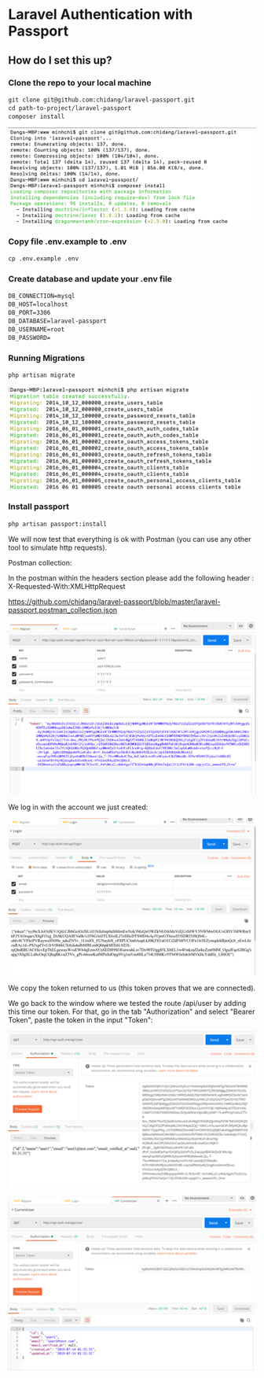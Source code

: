 # Laravel Authentication with Passport
## How do I set this up?

### Clone the repo to your local machine

```html
git clone git@github.com:chidang/laravel-passport.git
cd path-to-project/laravel-passport
composer install
```
![Clone](https://github.com/chidang/laravel-passport/blob/master/public/media/command-1.png "Clone")

### Copy file .env.example to .env

```html
cp .env.example .env
```

### Create database and update your .env file

```html
DB_CONNECTION=mysql
DB_HOST=localhost
DB_PORT=3306
DB_DATABASE=laravel-passport
DB_USERNAME=root
DB_PASSWORD=
```
### Running Migrations

```html
php artisan migrate
```
![migrate](https://github.com/chidang/laravel-passport/blob/master/public/media/command-migrate.png "migrate")

### Install passport

```html
php artisan passport:install
```

We will now test that everything is ok with Postman (you can use any other tool to simulate http requests).

Postman collection:

In the postman within the headers section please add the following header : X-Requested-With:XMLHttpRequest


https://github.com/chidang/laravel-passport/blob/master/laravel-passport.postman_collection.json

![register](https://github.com/chidang/laravel-passport/blob/master/public/media/api-register.png "Register")

We log in with the account we just created:

![login](https://github.com/chidang/laravel-passport/blob/master/public/media/api-login.png "Login")

We copy the token returned to us (this token proves that we are connected).

We go back to the window where we tested the route /api/user by adding this time our token. For that, go in the tab "Authorization" and select "Bearer Token", paste the token in the input "Token":

![bearer-token](https://github.com/chidang/laravel-passport/blob/master/public/media/bearer-token.png "Bearer token")

![current-user](https://github.com/chidang/laravel-passport/blob/master/public/media/api-current-user.png "Current user")


